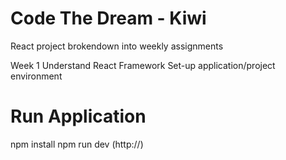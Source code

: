 # Code The Dream - Kiwi

React project brokendown into weekly assignments

Week 1
Understand React Framework
Set-up application/project environment

# Run Application

npm install
npm run dev (http://)
